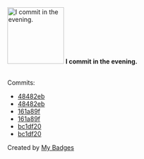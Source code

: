 <img src="https://github.com/my-badges/my-badges/blob/master/src/all-badges/time-of-commit/evening-commits.png?raw=true" alt="I commit in the evening." title="I commit in the evening." width="128">
<strong>I commit in the evening.</strong>
<br><br>

Commits:

- <a href="https://github.com/Abirdcfly/arcadia/commit/48482ebb81b41dbda6c51d286b212d86e0a37d2f">48482eb</a>
- <a href="https://github.com/kubeagi/arcadia/commit/48482ebb81b41dbda6c51d286b212d86e0a37d2f">48482eb</a>
- <a href="https://github.com/Abirdcfly/arcadia/commit/161a89f4e2c06b59b2a912d53403379506e897f1">161a89f</a>
- <a href="https://github.com/kubeagi/arcadia/commit/161a89f4e2c06b59b2a912d53403379506e897f1">161a89f</a>
- <a href="https://github.com/Abirdcfly/arcadia/commit/bc1df2030853b677f21ba2008b88992891ceace0">bc1df20</a>
- <a href="https://github.com/kubeagi/arcadia/commit/bc1df2030853b677f21ba2008b88992891ceace0">bc1df20</a>


Created by <a href="https://github.com/my-badges/my-badges">My Badges</a>